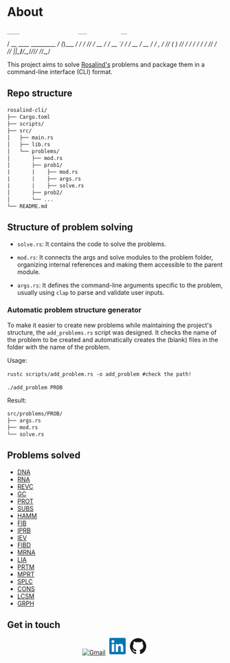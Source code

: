 # About

    ____                   ___           __
   / __ \____  _________ _/ (_)___  ____/ /
  / /_/ / __ \/ ___/ __ `/ / / __ \/ __  / 
 / _, _/ /_/ (__  ) /_/ / / / / / / /_/ /  
/_/ |_|\____/____/\__,_/_/_/_/ /_/\__,_/   

This project aims to solve [Rosalind's](https://rosalind.info/about/) problems and package them in a command-line interface (CLI) format.

## Repo structure

```
rosalind-cli/  
├── Cargo.toml           
├── scripts/  
├── src/  
│   ├── main.rs           
│   ├── lib.rs          
│   └── problems/       
│       ├── mod.rs      
│       ├── prob1/  
|       |    ├── mod.rs  
|       |    ├── args.rs  
|       |    ├── solve.rs    
│       ├── prob2/     
│       └── ...         
└── README.md
```

## Structure of problem solving

- `solve.rs`: It contains the code to solve the problems.

- `mod.rs`: It connects the args and solve modules to the problem folder, organizing internal references and making them accessible to the parent module.

- `args.rs`: It defines the command-line arguments specific to the problem, usually using `clap` to parse and validate user inputs.

### Automatic problem structure generator

To make it easier to create new problems while maintaining the project's structure, the `add_problems.rs` script was designed. It checks the name of the problem to be created and automatically creates the (blank) files in the folder with the name of the problem.

Usage:

`rustc scripts/add_problem.rs -o add_problem #check the path!`

`./add_problem PROB`

Result:

```
src/problems/PROB/  
├── args.rs  
├── mod.rs   
└── solve.rs  
```

## Problems solved

- [DNA](https://rosalind.info/problems/dna/)
- [RNA](https://rosalind.info/problems/rna/)
- [REVC](https://rosalind.info/problems/revc/)
- [GC](https://rosalind.info/problems/gc/)
- [PROT](https://rosalind.info/problems/prot/)
- [SUBS](https://rosalind.info/problems/subs/)
- [HAMM](https://rosalind.info/problems/hamm/)
- [FIB](https://rosalind.info/problems/fib/)
- [IPRB](https://rosalind.info/problems/iprb/)
- [IEV](https://rosalind.info/problems/iev/)
- [FIBD](https://rosalind.info/problems/fibd/)
- [MRNA](https://rosalind.info/problems/MRNA/)
- [LIA](https://rosalind.info/problems/LIA/)
- [PRTM](https://rosalind.info/problems/PRTM/)
- [MPRT](https://rosalind.info/problems/MPRT/)
- [SPLC](https://rosalind.info/problems/SPLC/)
- [CONS](https://rosalind.info/problems/CONS/)
- [LCSM](https://rosalind.info/problems/LCSM/)
- [GRPH](https://rosalind.info/problems/GRPH/)


## Get in touch

<div align = "center">
<a href = "mailto:marcel.ferreira@unesp.br"><img src="https://upload.wikimedia.org/wikipedia/commons/thumb/7/7e/Gmail_icon_%282020%29.svg/2560px-Gmail_icon_%282020%29.svg.png" title="Gmail" alt="Gmail" width="45" height="40"/></a>&nbsp;
<a href="https://www.linkedin.com/in/marceelrf/"><img src="https://github.com/devicons/devicon/blob/master/icons/linkedin/linkedin-original.svg" title="LinkedIn" alt="LinkedIn" width="40" height="40"/></a>&nbsp;
<a href="https://github.com/marceelrf"><img src="https://github.com/devicons/devicon/blob/master/icons/github/github-original.svg" title="Github" alt="Github" width="40" height="40"/></a>&nbsp;
</div>
